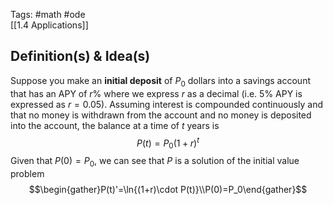 Tags: #math #ode  
[[1.4 Applications]]
## Definition(s) & Idea(s)
Suppose you make an **initial deposit** of $P_0$ dollars into a savings account that has an APY of $r\%$ where we express $r$ as a decimal (i.e. $5\%$ APY is expressed as $r=0.05$). Assuming interest is compounded continuously and that no money is withdrawn from the account and no money is deposited into the account, the balance at a time of $t$ years is$$P(t)=P_0(1+r)^t$$
Given that $P(0) = P_0$, we can see that $P$ is a solution of the initial value problem $$\begin{gather}P(t)'=\ln{(1+r)\cdot P(t)}\\P(0)=P_0\end{gather}$$

